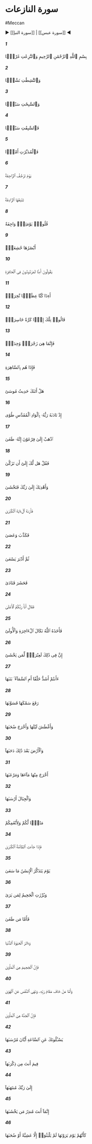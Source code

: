 # سورة النازعات
#Meccan
▶ [[سورة النبإ]] | [[سورة عبس]] ◀
##### 1
<span class="ayah hovertext" data-hover="By the (angels) who tear out (the souls of the wicked) with violence;">بِسْمِ ٱللَّهِ ٱلرَّحْمَٰنِ ٱلرَّحِيمِ وَٱلنَّٰزِعَٰتِ غَرْقًۭا</span>
##### 2
<span class="ayah hovertext" data-hover="By those who gently draw out (the souls of the blessed);">وَٱلنَّٰشِطَٰتِ نَشْطًۭا</span>
##### 3
<span class="ayah hovertext" data-hover="And by those who glide along (on errands of mercy),">وَٱلسَّٰبِحَٰتِ سَبْحًۭا</span>
##### 4
<span class="ayah hovertext" data-hover="Then press forward as in a race,">فَٱلسَّٰبِقَٰتِ سَبْقًۭا</span>
##### 5
<span class="ayah hovertext" data-hover="Then arrange to do (the Commands of their Lord),">فَٱلْمُدَبِّرَٰتِ أَمْرًۭا</span>
##### 6
<span class="ayah hovertext" data-hover="One Day everything that can be in commotion will be in violent commotion,">يَوْمَ تَرْجُفُ ٱلرَّاجِفَةُ</span>
##### 7
<span class="ayah hovertext" data-hover="Followed by oft-repeated (commotions):">تَتْبَعُهَا ٱلرَّادِفَةُ</span>
##### 8
<span class="ayah hovertext" data-hover="Hearts that Day will be in agitation;">قُلُوبٌۭ يَوْمَئِذٍۢ وَاجِفَةٌ</span>
##### 9
<span class="ayah hovertext" data-hover="Cast down will be (their owners') eyes.">أَبْصَٰرُهَا خَٰشِعَةٌۭ</span>
##### 10
<span class="ayah hovertext" data-hover="They say (now): 'What! shall we indeed be returned to (our) former state?">يَقُولُونَ أَءِنَّا لَمَرْدُودُونَ فِى ٱلْحَافِرَةِ</span>
##### 11
<span class="ayah hovertext" data-hover="'What! - when we shall have become rotten bones?'">أَءِذَا كُنَّا عِظَٰمًۭا نَّخِرَةًۭ</span>
##### 12
<span class="ayah hovertext" data-hover="They say: 'It would, in that case, be a return with loss!'">قَالُوا۟ تِلْكَ إِذًۭا كَرَّةٌ خَاسِرَةٌۭ</span>
##### 13
<span class="ayah hovertext" data-hover="But verily, it will be but a single (Compelling) Cry,">فَإِنَّمَا هِىَ زَجْرَةٌۭ وَٰحِدَةٌۭ</span>
##### 14
<span class="ayah hovertext" data-hover="When, behold, they will be in the (full) awakening (to Judgment).">فَإِذَا هُم بِٱلسَّاهِرَةِ</span>
##### 15
<span class="ayah hovertext" data-hover="Has the story of Moses reached thee?">هَلْ أَتَىٰكَ حَدِيثُ مُوسَىٰٓ</span>
##### 16
<span class="ayah hovertext" data-hover="Behold, thy Lord did call to him in the sacred valley of Tuwa:-">إِذْ نَادَىٰهُ رَبُّهُۥ بِٱلْوَادِ ٱلْمُقَدَّسِ طُوًى</span>
##### 17
<span class="ayah hovertext" data-hover="'Go thou to Pharaoh for he has indeed transgressed all bounds:">ٱذْهَبْ إِلَىٰ فِرْعَوْنَ إِنَّهُۥ طَغَىٰ</span>
##### 18
<span class="ayah hovertext" data-hover="'And say to him, 'Wouldst thou that thou shouldst be purified (from sin)?-">فَقُلْ هَل لَّكَ إِلَىٰٓ أَن تَزَكَّىٰ</span>
##### 19
<span class="ayah hovertext" data-hover="''And that I guide thee to thy Lord, so thou shouldst fear Him?''">وَأَهْدِيَكَ إِلَىٰ رَبِّكَ فَتَخْشَىٰ</span>
##### 20
<span class="ayah hovertext" data-hover="Then did (Moses) show him the Great Sign.">فَأَرَىٰهُ ٱلْءَايَةَ ٱلْكُبْرَىٰ</span>
##### 21
<span class="ayah hovertext" data-hover="But (Pharaoh) rejected it and disobeyed (guidance);">فَكَذَّبَ وَعَصَىٰ</span>
##### 22
<span class="ayah hovertext" data-hover="Further, he turned his back, striving hard (against Allah).">ثُمَّ أَدْبَرَ يَسْعَىٰ</span>
##### 23
<span class="ayah hovertext" data-hover="Then he collected (his men) and made a proclamation,">فَحَشَرَ فَنَادَىٰ</span>
##### 24
<span class="ayah hovertext" data-hover="Saying, 'I am your Lord, Most High'.">فَقَالَ أَنَا۠ رَبُّكُمُ ٱلْأَعْلَىٰ</span>
##### 25
<span class="ayah hovertext" data-hover="But Allah did punish him, (and made an) example of him, - in the Hereafter, as in this life.">فَأَخَذَهُ ٱللَّهُ نَكَالَ ٱلْءَاخِرَةِ وَٱلْأُولَىٰٓ</span>
##### 26
<span class="ayah hovertext" data-hover="Verily in this is an instructive warning for whosoever feareth (Allah).">إِنَّ فِى ذَٰلِكَ لَعِبْرَةًۭ لِّمَن يَخْشَىٰٓ</span>
##### 27
<span class="ayah hovertext" data-hover="What! Are ye the more difficult to create or the heaven (above)? (Allah) hath constructed it:">ءَأَنتُمْ أَشَدُّ خَلْقًا أَمِ ٱلسَّمَآءُ ۚ بَنَىٰهَا</span>
##### 28
<span class="ayah hovertext" data-hover="On high hath He raised its canopy, and He hath given it order and perfection.">رَفَعَ سَمْكَهَا فَسَوَّىٰهَا</span>
##### 29
<span class="ayah hovertext" data-hover="Its night doth He endow with darkness, and its splendour doth He bring out (with light).">وَأَغْطَشَ لَيْلَهَا وَأَخْرَجَ ضُحَىٰهَا</span>
##### 30
<span class="ayah hovertext" data-hover="And the earth, moreover, hath He extended (to a wide expanse);">وَٱلْأَرْضَ بَعْدَ ذَٰلِكَ دَحَىٰهَآ</span>
##### 31
<span class="ayah hovertext" data-hover="He draweth out therefrom its moisture and its pasture;">أَخْرَجَ مِنْهَا مَآءَهَا وَمَرْعَىٰهَا</span>
##### 32
<span class="ayah hovertext" data-hover="And the mountains hath He firmly fixed;-">وَٱلْجِبَالَ أَرْسَىٰهَا</span>
##### 33
<span class="ayah hovertext" data-hover="For use and convenience to you and your cattle.">مَتَٰعًۭا لَّكُمْ وَلِأَنْعَٰمِكُمْ</span>
##### 34
<span class="ayah hovertext" data-hover="Therefore, when there comes the great, overwhelming (Event),-">فَإِذَا جَآءَتِ ٱلطَّآمَّةُ ٱلْكُبْرَىٰ</span>
##### 35
<span class="ayah hovertext" data-hover="The Day when man shall remember (all) that he strove for,">يَوْمَ يَتَذَكَّرُ ٱلْإِنسَٰنُ مَا سَعَىٰ</span>
##### 36
<span class="ayah hovertext" data-hover="And Hell-Fire shall be placed in full view for (all) to see,-">وَبُرِّزَتِ ٱلْجَحِيمُ لِمَن يَرَىٰ</span>
##### 37
<span class="ayah hovertext" data-hover="Then, for such as had transgressed all bounds,">فَأَمَّا مَن طَغَىٰ</span>
##### 38
<span class="ayah hovertext" data-hover="And had preferred the life of this world,">وَءَاثَرَ ٱلْحَيَوٰةَ ٱلدُّنْيَا</span>
##### 39
<span class="ayah hovertext" data-hover="The Abode will be Hell-Fire;">فَإِنَّ ٱلْجَحِيمَ هِىَ ٱلْمَأْوَىٰ</span>
##### 40
<span class="ayah hovertext" data-hover="And for such as had entertained the fear of standing before their Lord's (tribunal) and had restrained (their) soul from lower desires,">وَأَمَّا مَنْ خَافَ مَقَامَ رَبِّهِۦ وَنَهَى ٱلنَّفْسَ عَنِ ٱلْهَوَىٰ</span>
##### 41
<span class="ayah hovertext" data-hover="Their abode will be the Garden.">فَإِنَّ ٱلْجَنَّةَ هِىَ ٱلْمَأْوَىٰ</span>
##### 42
<span class="ayah hovertext" data-hover="They ask thee about the Hour,-'When will be its appointed time?">يَسْـَٔلُونَكَ عَنِ ٱلسَّاعَةِ أَيَّانَ مُرْسَىٰهَا</span>
##### 43
<span class="ayah hovertext" data-hover="Wherein art thou (concerned) with the declaration thereof?">فِيمَ أَنتَ مِن ذِكْرَىٰهَآ</span>
##### 44
<span class="ayah hovertext" data-hover="With thy Lord in the Limit fixed therefor.">إِلَىٰ رَبِّكَ مُنتَهَىٰهَآ</span>
##### 45
<span class="ayah hovertext" data-hover="Thou art but a Warner for such as fear it.">إِنَّمَآ أَنتَ مُنذِرُ مَن يَخْشَىٰهَا</span>
##### 46
<span class="ayah hovertext" data-hover="The Day they see it, (It will be) as if they had tarried but a single evening, or (at most till) the following morn!">كَأَنَّهُمْ يَوْمَ يَرَوْنَهَا لَمْ يَلْبَثُوٓا۟ إِلَّا عَشِيَّةً أَوْ ضُحَىٰهَا</span>
